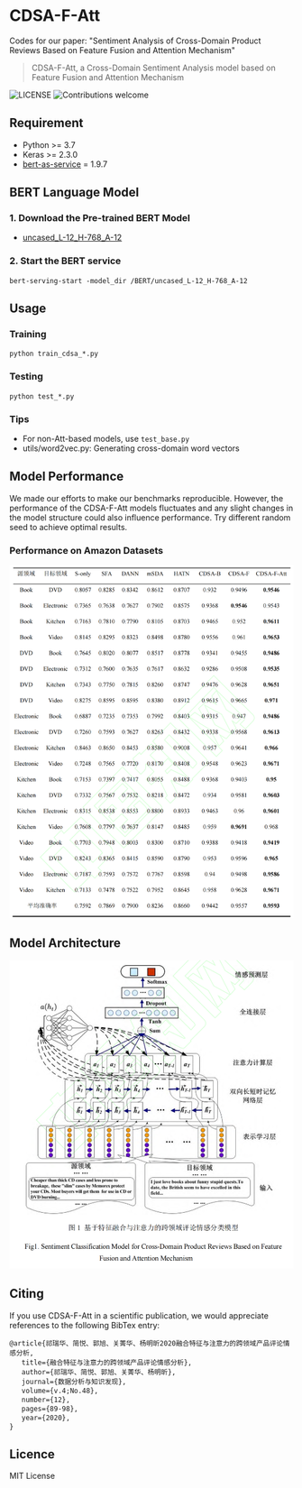 # CDSA-F-Att
Codes for our paper: "Sentiment Analysis of Cross-Domain Product Reviews Based on Feature Fusion and Attention Mechanism"

> CDSA-F-Att,  a Cross-Domain Sentiment Analysis model based on Feature Fusion and Attention Mechanism

![LICENSE](https://img.shields.io/packagist/l/doctrine/orm.svg)
![Contributions welcome](https://img.shields.io/badge/contributions-welcome-brightgreen.svg)

## Requirement
* Python >= 3.7
* Keras >= 2.3.0
* [bert-as-service](https://github.com/hanxiao/bert-as-service) = 1.9.7

## BERT Language Model
### 1. Download the Pre-trained BERT Model
* [uncased_L-12_H-768_A-12](https://github.com/google-research/bert)
### 2. Start the BERT service

    bert-serving-start -model_dir /BERT/uncased_L-12_H-768_A-12

## Usage
### Training
    python train_cdsa_*.py
### Testing
    python test_*.py
### Tips
* For non-Att-based models, use `test_base.py`
* utils/word2vec.py: Generating cross-domain word vectors

## Model Performance

We made our efforts to make our benchmarks reproducible. However, the performance of the CDSA-F-Att models fluctuates and any slight changes in the model structure could also influence performance. Try different random seed to achieve optimal results.

### Performance on Amazon Datasets
![reslut](assets/result.png)

## Model Architecture
![cdsa-f-att](assets/cdsa-f-att.png)

## Citing
If you use CDSA-F-Att in a scientific publication, we would appreciate references to the following BibTex entry:
    
    @article{祁瑞华、简悦、郭旭、关菁华、杨明昕2020融合特征与注意力的跨领域产品评论情感分析,
       title={融合特征与注意力的跨领域产品评论情感分析},
       author={祁瑞华、简悦、郭旭、关菁华、杨明昕},
       journal={数据分析与知识发现},
       volume={v.4;No.48},
       number={12},
       pages={89-98},
       year={2020},
    }

## Licence
MIT License